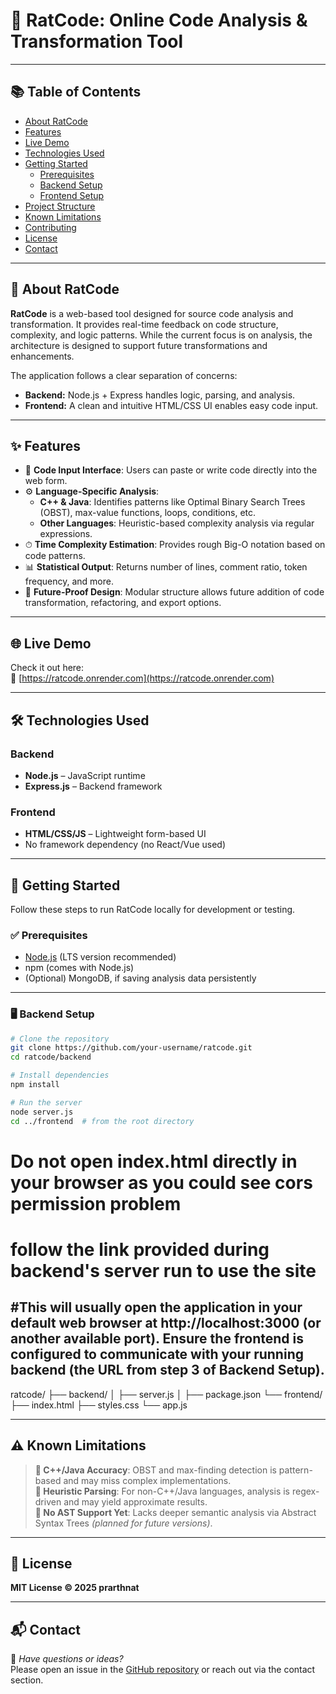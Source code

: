 # 🐀 RatCode: Online Code Analysis & Transformation Tool
---

## 📚 Table of Contents

- [About RatCode](#about-ratcode)
- [Features](#features)
- [Live Demo](#live-demo)
- [Technologies Used](#technologies-used)
- [Getting Started](#getting-started)
  - [Prerequisites](#prerequisites)
  - [Backend Setup](#backend-setup)
  - [Frontend Setup](#frontend-setup)
- [Project Structure](#project-structure)
- [Known Limitations](#known-limitations)
- [Contributing](#contributing)
- [License](#license)
- [Contact](#contact)

---

## 🧠 About RatCode

**RatCode** is a web-based tool designed for source code analysis and transformation. It provides real-time feedback on code structure, complexity, and logic patterns. While the current focus is on analysis, the architecture is designed to support future transformations and enhancements.

The application follows a clear separation of concerns:
- **Backend:** Node.js + Express handles logic, parsing, and analysis.
- **Frontend:** A clean and intuitive HTML/CSS UI enables easy code input.

---

## ✨ Features

- 📝 **Code Input Interface**: Users can paste or write code directly into the web form.
- ⚙️ **Language-Specific Analysis**:
  - **C++ & Java**: Identifies patterns like Optimal Binary Search Trees (OBST), max-value functions, loops, conditions, etc.
  - **Other Languages**: Heuristic-based complexity analysis via regular expressions.
- ⏱ **Time Complexity Estimation**: Provides rough Big-O notation based on code patterns.
- 📊 **Statistical Output**: Returns number of lines, comment ratio, token frequency, and more.
- 🔁 **Future-Proof Design**: Modular structure allows future addition of code transformation, refactoring, and export options.

---

## 🌐 Live Demo

Check it out here:  
🔗 [https://ratcode.onrender.com](https://ratcode.onrender.com)

---

## 🛠 Technologies Used

### Backend
- **Node.js** – JavaScript runtime
- **Express.js** – Backend framework
### Frontend
- **HTML/CSS/JS** – Lightweight form-based UI
- No framework dependency (no React/Vue used)

---

## 🚀 Getting Started

Follow these steps to run RatCode locally for development or testing.

### ✅ Prerequisites

- [Node.js](https://nodejs.org/) (LTS version recommended)
- npm (comes with Node.js)
- (Optional) MongoDB, if saving analysis data persistently

---

### 🖥 Backend Setup

```bash
# Clone the repository
git clone https://github.com/your-username/ratcode.git
cd ratcode/backend

# Install dependencies
npm install

# Run the server
node server.js
cd ../frontend  # from the root directory
```
# Do not open index.html directly in your browser as you could see cors permission problem
# follow the link provided during backend's server run to use the site
#This will usually open the application in your default web browser at http://localhost:3000 (or another available port). Ensure the frontend is configured to communicate with your running backend (the URL from step 3 of Backend Setup).
 --- 
ratcode/
├── backend/
│   ├── server.js
│   ├── package.json
└── frontend/
    ├── index.html
    ├── styles.css
    └── app.js

  ---

## ⚠️ Known Limitations

> **🔹 C++/Java Accuracy**: OBST and max-finding detection is pattern-based and may miss complex implementations.  
> **🔹 Heuristic Parsing**: For non-C++/Java languages, analysis is regex-driven and may yield approximate results.  
> **🔹 No AST Support Yet**: Lacks deeper semantic analysis via Abstract Syntax Trees *(planned for future versions)*.

---

## 🪪 License

**MIT License © 2025 prarthnat**

---

## 📬 Contact

💬 *Have questions or ideas?*  
Please open an issue in the [GitHub repository](#) or reach out via the contact section.
